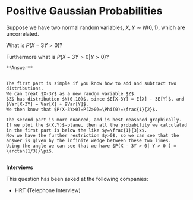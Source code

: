 # Positive Gaussian Probabilities


Suppose we have two normal random variables, $X,Y \sim N(0,1)$, which are uncorrelated.

What is $P(X - 3Y > 0)$?

Furthermore what is $P(X - 3Y > 0| Y > 0 )$?

````{toggle} Click to reveal answer
**Answer**


The first part is simple if you know how to add and subtract two distributions.
We can treat $X-3Y$ as a new random variable $Z$.
$Z$ has distribution $N(0,10)$, since $E[X-3Y] = E[X] - 3E[Y]$, and $Var[X-3Y] = Var[X] + 9Var[Y]$.
We then know that $P(X-3Y>0)=P(Z>0)=\Phi(0)=\frac{1}{2}$.

The second part is more nuanced, and is best reasoned graphically.
If we plot the $(X,Y)$-plane, then all the probability we calculated in the first part is below the like $y=\frac{1}{3}x$.
Now we have the further restriction $y>0$, so we can see that the answer is given by the infinite wedge between these two lines.
Using the angle we can see that we have $P(X - 3Y > 0| Y > 0 ) = \arctan(1/3)/\pi$.


````


**Interviews**

This question has been asked at the following companies:
 
- HRT (Telephone Interview)




